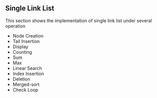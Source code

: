 ## Single Link List

This section shows the implementation of single link list
under several operation

<ul>
 <li>Node Creation</li>
 <li>Tail Insertion</li>
 <li>Display</li>
 <li>Counting</li>
 <li>Sum</li>
 <li>Max</li>
 <li>Linear Search</li>
 <li>Index Insertion</li>
 <li>Deletion</li>
 <li>Merged-sort</li>
 <li>Check Loop</li>
</ul>